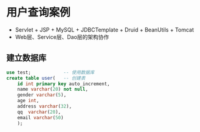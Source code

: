 # 用户查询案例

*   Servlet + JSP + MySQL + JDBCTemplate + Druid + BeanUtils + Tomcat
*   Web层、Service层、Dao层的架构协作

## 建立数据库

```sql
use test; 			 -- 使用数据库
create table user(   -- 创建表
	id int primary key auto_increment,
	name varchar(20) not null,
	gender varchar(5),
	age int,
	address varchar(32),
	qq	varchar(20),
    email varchar(50)
	);
```


